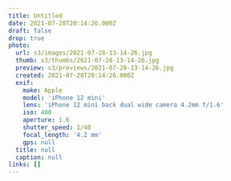 ```yaml
---
title: Untitled
date: 2021-07-28T20:14:26.000Z
draft: false
drop: true
photo:
  url: s3/images/2021-07-28-13-14-26.jpg
  thumb: s3/thumbs/2021-07-28-13-14-26.jpg
  preview: s3/previews/2021-07-28-13-14-26.jpg
  created: 2021-07-28T20:14:26.000Z
  exif:
    make: Apple
    model: 'iPhone 12 mini'
    lens: 'iPhone 12 mini back dual wide camera 4.2mm f/1.6'
    iso: 400
    aperture: 1.6
    shutter_speed: 1/40
    focal_length: '4.2 mm'
    gps: null
  title: null
  caption: null
links: []
---
```

